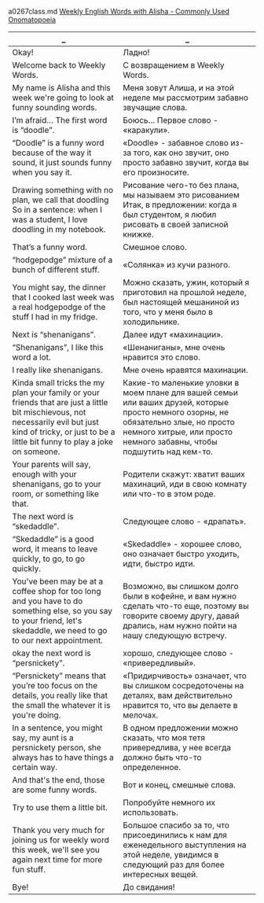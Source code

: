 a0267class.md
[Weekly English Words with Alisha - Commonly Used Onomatopoeia
](https://www.youtube.com/watch?v=mHxaCR1IZ-U)





_|_
--|--
Okay!|Ладно!
Welcome back to Weekly Words.|С возвращением в Weekly Words.
My name is Alisha and this week we're going to look at funny sounding words.|Меня зовут Алиша, и на этой неделе мы рассмотрим забавно звучащие слова.
I’m afraid… The first word is “doodle”.|Боюсь… Первое слово - «каракули».
“Doodle” is a funny word because of the way it sound, it just sounds funny when you say it.|«Doodle» - забавное слово из-за того, как оно звучит, оно просто забавно звучит, когда вы его произносите.
Drawing something with no plan, we call that doodling So in a sentence: when I was a student, I love doodling in my notebook.|Рисование чего-то без плана, мы называем это рисованием Итак, в предложении: когда я был студентом, я любил рисовать в своей записной книжке.
That’s a funny word.|Смешное слово.
“hodgepodge” mixture of a bunch of different stuff.|«Солянка» из кучи разного.
You might say, the dinner that I cooked last week was a real hodgepodge of the stuff I had in my fridge.|Можно сказать, ужин, который я приготовил на прошлой неделе, был настоящей мешаниной из того, что у меня было в холодильнике.
Next is “shenanigans”.|Далее идут «махинации».
“Shenanigans”, I like this word a lot.|«Шенаниганы», мне очень нравится это слово.
I really like shenanigans.|Мне очень нравятся махинации.
Kinda small tricks the my plan your family or your friends that are just a little bit mischievous, not necessarily evil but just kind of tricky, or just to be a little bit funny to play a joke on someone.|Какие-то маленькие уловки в моем плане для вашей семьи или ваших друзей, которые просто немного озорны, не обязательно злые, но просто немного хитрые, или просто немного забавны, чтобы подшутить над кем-то.
Your parents will say, enough with your shenanigans, go to your room, or something like that.|Родители скажут: хватит ваших махинаций, иди в свою комнату или что-то в этом роде.
The next word is “skedaddle”.|Следующее слово - «драпать».
“Skedaddle” is a good word, it means to leave quickly, to go, to go quickly.|«Skedaddle» - хорошее слово, оно означает быстро уходить, идти, быстро идти.
You've been may be at a coffee shop for too long and you have to do something else, so you say to your friend, let's skedaddle, we need to go to our next appointment.|Возможно, вы слишком долго были в кофейне, и вам нужно сделать что-то еще, поэтому вы говорите своему другу, давай дрались, нам нужно пойти на нашу следующую встречу.
okay the next word is “persnickety”.|хорошо, следующее слово - «привередливый».
“Persnickety” means that you’re too focus on the details, you really like that the small the whatever it is you're doing.|«Придирчивость» означает, что вы слишком сосредоточены на деталях, вам действительно нравится то, что вы делаете в мелочах.
In a sentence, you might say, my aunt is a persnickety person, she always has to have things a certain way.|В одном предложении можно сказать, что моя тетя привередлива, у нее всегда должно быть что-то определенное.
And that's the end, those are some funny words.|Вот и конец, смешные слова.
Try to use them a little bit.|Попробуйте немного их использовать.
Thank you very much for joining us for weekly word this week, we'll see you again next time for more fun stuff.|Большое спасибо за то, что присоединились к нам для еженедельного выступления на этой неделе, увидимся в следующий раз для более интересных вещей.
Bye!|До свидания!
